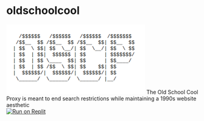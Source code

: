 # oldschoolcool
<img src="logo.png">
The Old School Cool Proxy is meant to end search restrictions while maintaining a 1990s website aesthetic<br>
<a target="_blank" href="https://replit.com/github/pomb-network/oldschoolcool"><img alt="Run on Replit" src="https://raw.githubusercontent.com/BinBashBanana/deploy-buttons/master/buttons/remade/replit.svg"></a>
